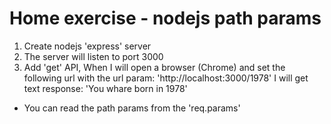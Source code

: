 # Home exercise - nodejs path params

1. Create nodejs 'express' server
2. The server will listen to port 3000
3. Add 'get' API, When I will open a browser (Chrome) and set the following url with the url param:
   'http://localhost:3000/1978' I will get text response: 'You whare born in 1978'

-   You can read the path params from the 'req.params'
